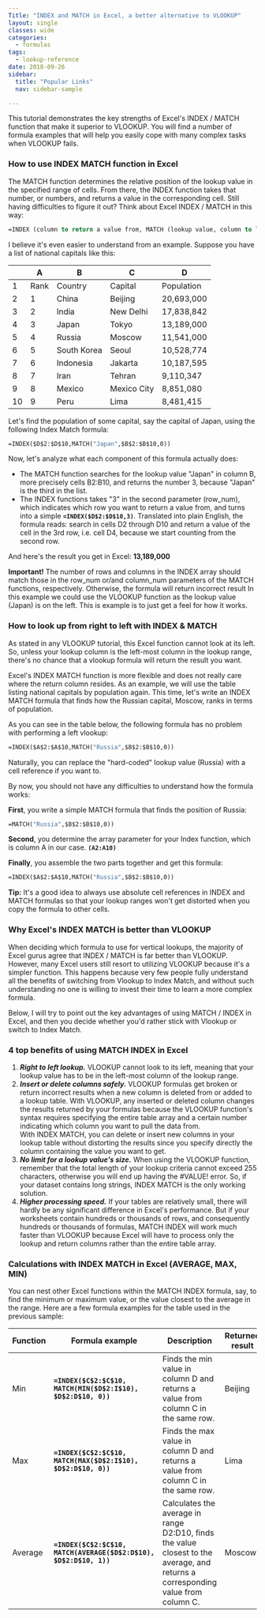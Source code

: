 ```yaml
---
Title: "INDEX and MATCH in Excel, a better alternative to VLOOKUP"
layout: single
classes: wide
categories:
  - formulas
tags:
  - lookup-reference  
date: 2018-09-26
sidebar:
  title: "Popular Links"
  nav: sidebar-sample

---
```


This tutorial demonstrates the key strengths of Excel's INDEX / MATCH function that make it superior to VLOOKUP. You will find a number of formula examples that will help you easily cope with many complex tasks when VLOOKUP fails.

### How to use INDEX MATCH function in Excel

The MATCH function determines the relative position of the lookup value in the specified range of cells. From there, the INDEX function takes that number, or numbers, and returns a value in the corresponding cell.
Still having difficulties to figure it out? Think about Excel INDEX / MATCH in this way:

```vb
=INDEX (column to return a value from, MATCH (lookup value, column to look up against, 0))  
```

I believe it's even easier to understand from an example. Suppose you have a list of national capitals like this:


|    | A    | B           | C           | D          |
|----|------|-------------|-------------|------------|
| 1  | Rank | Country     | Capital     | Population |
| 2  | 1    | China       | Beijing     | 20,693,000 |
| 3  | 2    | India       | New Delhi   | 17,838,842 |
| 4  | 3    | Japan       | Tokyo       | 13,189,000 |
| 5  | 4    | Russia      | Moscow      | 11,541,000 |
| 6  | 5    | South Korea | Seoul       | 10,528,774 |
| 7  | 6    | Indonesia   | Jakarta     | 10,187,595 |
| 8  | 7    | Iran        | Tehran      | 9,110,347  |
| 9  | 8    | Mexico      | Mexico City | 8,851,080  |
| 10 | 9    | Peru        | Lima        | 8,481,415  |

Let's find the population of some capital, say the capital of Japan, using the following Index Match formula:
```vb
=INDEX($D$2:$D$10,MATCH("Japan",$B$2:$B$10,0))
```

Now, let's analyze what each component of this formula actually does:

- The MATCH function searches for the lookup value "Japan" in column B, more precisely cells B2:B10, and returns the number 3, because "Japan" is the third in the list.
- The INDEX functions takes "3" in the second parameter (row_num), which indicates which row you want to return a value from, and turns into a simple **`=INDEX($D$2:$D$10,3)`**. Translated into plain English, the formula reads: search in cells D2 through D10 and return a value of the cell in the 3rd row, i.e. cell D4, because we start counting from the second row.

And here's the result you get in Excel: **13,189,000**

**Important!** The number of rows and columns in the INDEX array should match those in the row_num or/and column_num parameters of the MATCH functions, respectively. Otherwise, the formula will return incorrect result
In this example we could use the VLOOKUP function as the lookup value (Japan) is on the left. This is example is to just get a feel for how it works.

### How to look up from right to left with INDEX & MATCH

As stated in any VLOOKUP tutorial, this Excel function cannot look at its left. So, unless your lookup column is the left-most column in the lookup range, there's no chance that a vlookup formula will return the result you want.

Excel's INDEX MATCH function is more flexible and does not really care where the return column resides. As an example, we will use the table listing national capitals by population again. This time, let's write an INDEX MATCH formula that finds how the Russian capital, Moscow, ranks in terms of population.

As you can see in the table below, the following formula has no problem with performing a left vlookup:

```vb
=INDEX($A$2:$A$10,MATCH("Russia",$B$2:$B$10,0))
```

Naturally, you can replace the "hard-coded" lookup value (Russia) with a cell reference if you want to.

By now, you should not have any difficulties to understand how the formula works:

**First**, you write a simple MATCH formula that finds the position of Russia:  

```vb
=MATCH("Russia",$B$2:$B$10,0))
```  

**Second**, you determine the array parameter for your Index function, which is column A in our case.   **`(A2:A10)`**  

**Finally**, you assemble the two parts together and get this formula:  

```vb
=INDEX($A$2:$A$10,MATCH("Russia",$B$2:$B$10,0))
```

**Tip:** It's a good idea to always use absolute cell references in INDEX and MATCH formulas so that your lookup ranges won't get distorted when you copy the formula to other cells.

### Why Excel's INDEX MATCH is better than VLOOKUP
When deciding which formula to use for vertical lookups, the majority of Excel gurus agree that INDEX / MATCH is far better than VLOOKUP. However, many Excel users still resort to utilizing VLOOKUP because it's a simpler function. This happens because very few people fully understand all the benefits of switching from Vlookup to Index Match, and without such understanding no one is willing to invest their time to learn a more complex formula.

Below, I will try to point out the key advantages of using MATCH / INDEX in Excel, and then you decide whether you'd rather stick with Vlookup or switch to Index Match.

### 4 top benefits of using MATCH INDEX in Excel

1. **_Right to left lookup._** VLOOKUP cannot look to its left, meaning that your lookup value has to be in the left-most column of the lookup range.  
2. **_Insert or delete columns safely._** VLOOKUP formulas get broken or return incorrect results when a new column is deleted from or added to a lookup table. With VLOOKUP, any inserted or deleted column changes the results returned by your formulas because the VLOOKUP function's syntax requires specifying the entire table array and a certain number indicating which column you want to pull the data from.   
With INDEX MATCH, you can delete or insert new columns in your lookup table without distorting the results since you specify directly the column containing the value you want to get.  
3. **_No limit for a lookup value's size._** When using the VLOOKUP function, remember that the total length of your lookup criteria cannot exceed 255 characters, otherwise you will end up having the #VALUE! error. So, if your dataset contains long strings, INDEX MATCH is the only working solution.
4. **_Higher processing speed._** If your tables are relatively small, there will hardly be any significant difference in Excel's performance. But if your worksheets contain hundreds or thousands of rows, and consequently hundreds or thousands of formulas, MATCH INDEX will work much faster than VLOOKUP because Excel will have to process only the lookup and return columns rather than the entire table array.  

### Calculations with INDEX MATCH in Excel (AVERAGE, MAX, MIN)
You can nest other Excel functions within the MATCH INDEX formula, say, to find the minimum or maximum value, or the value closest to the average in the range. Here are a few formula examples for the table used in the previous sample:

| Function | Formula example                                             | Description                                                                                                                      | Returned result |
|----------|-------------------------------------------------------------|----------------------------------------------------------------------------------------------------------------------------------|-----------------|
| Min      | **`=INDEX($C$2:$C$10, MATCH(MIN($D$2:I$10), $D$2:D$10, 0))`**   | Finds the min value in column D and returns a value from column C in the same row.                                               | Beijing         |
| Max      | **`=INDEX($C$2:$C$10, MATCH(MAX($D$2:I$10), $D$2:D$10, 0))`**   | Finds the max value in column D and returns a value from column C in the same row.                                               | Lima            |
| Average  | **`=INDEX($C$2:$C$10, MATCH(AVERAGE($D$2:D$10), $D$2:D$10, 1))`**| Calculates the average in range D2:D10, finds the value closest to the average, and returns a corresponding value from column C. | Moscow          |

